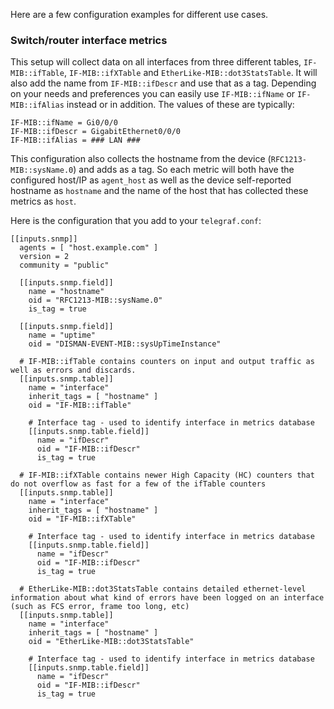 Here are a few configuration examples for different use cases.

### Switch/router interface metrics

This setup will collect data on all interfaces from three different tables, `IF-MIB::ifTable`, `IF-MIB::ifXTable` and `EtherLike-MIB::dot3StatsTable`. It will also add the name from `IF-MIB::ifDescr` and use that as a tag. Depending on your needs and preferences you can easily use `IF-MIB::ifName` or `IF-MIB::ifAlias` instead or in addition. The values of these are typically:

    IF-MIB::ifName = Gi0/0/0
    IF-MIB::ifDescr = GigabitEthernet0/0/0
    IF-MIB::ifAlias = ### LAN ###

This configuration also collects the hostname from the device (`RFC1213-MIB::sysName.0`) and adds as a tag. So each metric will both have the configured host/IP as `agent_host` as well as the device self-reported hostname as `hostname` and the name of the host that has collected these metrics as `host`.

Here is the configuration that you add to your `telegraf.conf`:

```
[[inputs.snmp]]
  agents = [ "host.example.com" ]
  version = 2
  community = "public"

  [[inputs.snmp.field]]
    name = "hostname"
    oid = "RFC1213-MIB::sysName.0"
    is_tag = true

  [[inputs.snmp.field]]
    name = "uptime"
    oid = "DISMAN-EVENT-MIB::sysUpTimeInstance"

  # IF-MIB::ifTable contains counters on input and output traffic as well as errors and discards.
  [[inputs.snmp.table]]
    name = "interface"
    inherit_tags = [ "hostname" ]
    oid = "IF-MIB::ifTable"

    # Interface tag - used to identify interface in metrics database
    [[inputs.snmp.table.field]]
      name = "ifDescr"
      oid = "IF-MIB::ifDescr"
      is_tag = true

  # IF-MIB::ifXTable contains newer High Capacity (HC) counters that do not overflow as fast for a few of the ifTable counters
  [[inputs.snmp.table]]
    name = "interface"
    inherit_tags = [ "hostname" ]
    oid = "IF-MIB::ifXTable"

    # Interface tag - used to identify interface in metrics database
    [[inputs.snmp.table.field]]
      name = "ifDescr"
      oid = "IF-MIB::ifDescr"
      is_tag = true

  # EtherLike-MIB::dot3StatsTable contains detailed ethernet-level information about what kind of errors have been logged on an interface (such as FCS error, frame too long, etc)
  [[inputs.snmp.table]]
    name = "interface"
    inherit_tags = [ "hostname" ]
    oid = "EtherLike-MIB::dot3StatsTable"

    # Interface tag - used to identify interface in metrics database
    [[inputs.snmp.table.field]]
      name = "ifDescr"
      oid = "IF-MIB::ifDescr"
      is_tag = true
```
